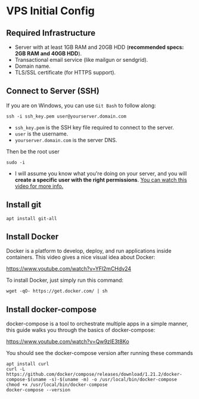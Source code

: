 # VPS Initial Config

## Required Infrastructure

* Server with at least 1GB RAM and 20GB HDD (**recommended specs: 2GB RAM and 40GB HDD**).
* Transactional email service (like mailgun or sendgrid).
* Domain name.
* TLS/SSL certificate (for HTTPS support).

## Connect to Server (SSH)

If you are on Windows, you can use `Git Bash` to follow along:

```
ssh -i ssh_key.pem user@yourserver.domain.com
```

* `ssh_key.pem` is the SSH key file required to connect to the server.
* `user` is the username.
* `yourserver.domain.com` is the server DNS.

Then be the root user

```
sudo -i
```

* I will assume you know what you're doing on your server, and you will **create a specific user with the right permissions**. [You can watch this video for more info.](https://www.youtube.com/watch?v=LbJK48gvXcA&index=4&t=0s&list=PLQlWzK5tU-gDyxC1JTpyC2avvJlt3hrIh)

## Install git

```
apt install git-all
```

## Install Docker

Docker is a platform to develop, deploy, and run applications inside containers. This video gives a nice visual idea about Docker:

https://www.youtube.com/watch?v=YFl2mCHdv24

To install Docker, just simply run this command:

```
wget -qO- https://get.docker.com/ | sh
```

## Install docker-compose

docker-compose is a tool to orchestrate multiple apps in a simple manner, this guide walks you through the basics of docker-compose:

https://www.youtube.com/watch?v=Qw9zlE3t8Ko

You should see the docker-compose version after running these commands

```
apt install curl
curl -L https://github.com/docker/compose/releases/download/1.21.2/docker-compose-$(uname -s)-$(uname -m) -o /usr/local/bin/docker-compose
chmod +x /usr/local/bin/docker-compose
docker-compose --version
```